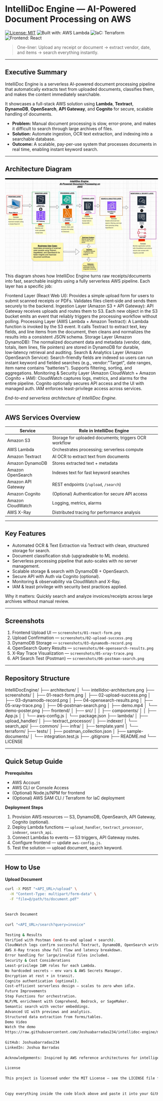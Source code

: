 
# IntelliDoc Engine — AI-Powered Document Processing on AWS

[![License: MIT](https://img.shields.io/badge/License-MIT-yellow.svg)](LICENSE) ![Built with: AWS Lambda](https://img.shields.io/badge/Built%20with-AWS%20Lambda-orange) ![IaC: Terraform](https://img.shields.io/badge/IaC-Terraform-623CE4) ![Frontend: React](https://img.shields.io/badge/Frontend-React-61DAFB)

> One-liner: Upload any receipt or document → extract vendor, date, and items → search everything instantly.

---

## Executive Summary

IntelliDoc Engine is a serverless AI-powered document processing pipeline that automatically extracts text from uploaded documents, classifies them, and makes the content immediately searchable.

It showcases a full-stack AWS solution using **Lambda**, **Textract**, **DynamoDB**, **OpenSearch**, **API Gateway**, and **Cognito** for secure, scalable handling of documents.

- **Problem:** Manual document processing is slow, error-prone, and makes it difficult to search through large archives of files.
- **Solution:** Automate ingestion, OCR text extraction, and indexing into a searchable database.
- **Outcome:** A scalable, pay-per-use system that processes documents in real time, enabling instant keyword search.

---

## Architecture Diagram

![Architecture Diagram](screenshots/Architecture%20Diagram.png)
This diagram shows how IntelliDoc Engine turns raw receipts/documents into fast, searchable insights using a fully serverless AWS pipeline. Each layer has a specific job:

Frontend Layer (React Web UI): Provides a simple upload form for users to submit scanned receipts or PDFs. Validates files client‑side and sends them securely to the backend.
Ingestion Layer (Amazon S3 + API Gateway): API Gateway receives uploads and routes them to S3. Each new object in the S3 bucket emits an event that reliably triggers the processing workflow without polling.
Processing Layer (AWS Lambda + Amazon Textract): A Lambda function is invoked by the S3 event. It calls Textract to extract text, key fields, and line items from the document, then cleans and normalizes the results into a consistent JSON schema.
Storage Layer (Amazon DynamoDB): The normalized document data and metadata (vendor, date, totals, item lines, file pointers) are stored in DynamoDB for durable, low‑latency retrieval and auditing.
Search & Analytics Layer (Amazon OpenSearch Service): Search-friendly fields are indexed so users can run instant keyword and fielded searches (e.g., vendor:"Target", date ranges, item name contains "batteries"). Supports filtering, sorting, and aggregations.
Monitoring & Security Layer (Amazon CloudWatch + Amazon Cognito + IAM): CloudWatch captures logs, metrics, and alarms for the entire pipeline. Cognito optionally secures API access and the UI with managed auth. IAM enforces least-privilege access across services.

*End-to-end serverless architecture of IntelliDoc Engine.*

---

## AWS Services Overview

| Service | Role in IntelliDoc Engine |
|---------|---------------------------|
| Amazon S3 | Storage for uploaded documents; triggers OCR workflow |
| AWS Lambda | Orchestrates processing; serverless compute |
| Amazon Textract | AI OCR to extract text from documents |
| Amazon DynamoDB | Stores extracted text + metadata |
| Amazon OpenSearch | Indexes text for fast keyword searches |
| Amazon API Gateway | REST endpoints (`/upload`, `/search`) |
| Amazon Cognito | (Optional) Authentication for secure API access |
| Amazon CloudWatch | Logging, metrics, alarms |
| AWS X-Ray | Distributed tracing for performance analysis |

---

## Key Features

- Automated OCR & Text Extraction via Textract with clean, structured storage for search.
- Document classification stub (upgradeable to ML models).
- Serverless processing pipeline that auto-scales with no server management.
- Scalable storage & search with DynamoDB + OpenSearch.
- Secure API with Auth via Cognito (optional).
- Monitoring & observability via CloudWatch and X-Ray.
- IAM & least privilege with security best practices applied.

Why it matters: Quickly search and analyze invoices/receipts across large archives without manual review.

---

## Screenshots

1. Frontend Upload UI — `screenshots/01-react-form.png`
2. Upload Confirmation — `screenshots/02-upload-success.png`
3. DynamoDB Storage — `screenshots/03-dynamodb-record.png`
4. OpenSearch Query Results — `screenshots/04-opensearch-results.png`
5. X-Ray Trace Visualization — `screenshots/05-xray-trace.png`
6. API Search Test (Postman) — `screenshots/06-postman-search.png`

---

## Repository Structure



IntelliDocEngine/ ├── architecture/ │ └── intellidoc-architecture.png ├── screenshots/ │ ├── 01-react-form.png │ ├── 02-upload-success.png │ ├── 03-dynamodb-record.png │ ├── 04-opensearch-results.png │ ├── 05-xray-trace.png │ ├── 06-postman-search.png │ ├── demo.mp4 │ └── demo-poster.png ├── frontend/ │ ├── src/ │ │ ├── components/ │ │ ├── App.js │ │ └── aws-config.js │ └── package.json ├── lambda/ │ ├── upload_handler/ │ ├── textract_processor/ │ ├── indexer/ │ └── search_api/ ├── common/ ├── infra/ │ ├── template.yaml │ └── terraform/ ├── tests/ │ ├── postman_collection.json │ ├── sample-documents/ │ └── integration.test.js ├── .gitignore ├── README.md └── LICENSE


---

## Quick Setup Guide

**Prerequisites**

- AWS Account
- AWS CLI or Console Access
- (Optional) Node.js/NPM for frontend
- (Optional) AWS SAM CLI / Terraform for IaC deployment

**Deployment Steps**

1. Provision AWS resources — S3, DynamoDB, OpenSearch, API Gateway, Cognito (optional).
2. Deploy Lambda functions — `upload_handler`, `textract_processor`, `indexer`, `search_api`.
3. Connect Lambdas to events — S3 triggers, API Gateway routes.
4. Configure frontend — update `aws-config.js`.
5. Test the solution — upload document, search keyword.

---

## How to Use

**Upload Document**

```bash
curl -X POST "<API_URL>/upload" \
  -H "Content-Type: multipart/form-data" \
  -F "file=@/path/to/document.pdf"


Search Document

curl "<API_URL>/search?query=invoice"

Testing & Results
Verified with Postman (end-to-end upload + search).
CloudWatch logs confirm successful Textract, DynamoDB, OpenSearch writes.
AWS X-Ray traces show full flow and latency breakdown.
Error handling for large/invalid files included.
Security & Cost Considerations
Least-privilege IAM roles for each Lambda.
No hardcoded secrets — env vars & AWS Secrets Manager.
Encryption at rest + in transit.
Cognito authentication (optional).
Cost-efficient serverless design — scales to zero when idle.
Future Improvements
Step Functions for orchestration.
NLP/ML enrichment with Comprehend, Bedrock, or SageMaker.
Semantic search with vector embeddings.
Advanced UI with previews and analytics.
Structured data extraction from forms/tables.
Demo Video
Watch the demo
https://raw.githubusercontent.com/Joshuabarradas234/intellidoc-engine/main/screenshots/Demo.mp4.mov  

GitHub: Joshuabarradas234
LinkedIn: Joshua Barradas

Acknowledgements: Inspired by AWS reference architectures for intelligent document processing.

License

This project is licensed under the MIT License — see the LICENSE file for details.


Copy everything inside the code block above and paste it into your GitHub README.md editor.

